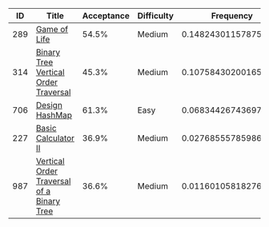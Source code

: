 |ID|Title|Acceptance|Difficulty|Frequency|
|----|-----|----|---|---|
|289|[Game of Life]( https://leetcode.com/problems/game-of-life)|54.5%|Medium|0.14824301157875866|
|314|[Binary Tree Vertical Order Traversal]( https://leetcode.com/problems/binary-tree-vertical-order-traversal)|45.3%|Medium|0.10758430200165091|
|706|[Design HashMap]( https://leetcode.com/problems/design-hashmap)|61.3%|Easy|0.0683442674369718|
|227|[Basic Calculator II]( https://leetcode.com/problems/basic-calculator-ii)|36.9%|Medium|0.027685557859864054|
|987|[Vertical Order Traversal of a Binary Tree]( https://leetcode.com/problems/vertical-order-traversal-of-a-binary-tree)|36.6%|Medium|0.011601058182762062|
